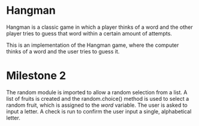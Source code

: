 # Hangman
Hangman is a classic game in which a player thinks of a word and the other player tries to guess that word within a certain amount of attempts.

This is an implementation of the Hangman game, where the computer thinks of a word and the user tries to guess it. 

# Milestone 2

The random module is imported to allow a random selection from a list.
A list of fruits is created and the random.choice() method is used to select a random fruit, which is assigned to the _word_ variable.
The user is asked to input a letter. 
A check is run to confirm the user input a single, alphabetical letter.
